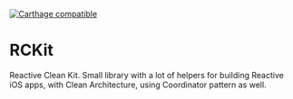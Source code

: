 [![Carthage compatible](https://img.shields.io/badge/Carthage-compatible-4BC51D.svg?style=flat)](https://github.com/Carthage/Carthage)
# RCKit

Reactive Clean Kit. Small library with a lot of helpers for building Reactive iOS apps, with Clean Architecture, using Coordinator pattern as well.
